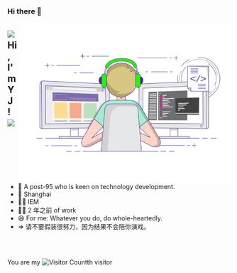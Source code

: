 <!--
### Hi there 👋

**Jyuan18/Jyuan18** is a ✨ _special_ ✨ repository because its `README.md` (this file) appears on your GitHub profile.

Here are some ideas to get you started:

- 🔭 I’m currently working on ...
- 🌱 I’m currently learning ...
- 👯 I’m looking to collaborate on ...
- 🤔 I’m looking for help with ...
- 💬 Ask me about ...
- 📫 How to reach me: ...
- 😄 Pronouns: ...
- ⚡ Fun fact: ...

<div align="left">
<img height='180' src="https://github-readme-stats.vercel.app/api/top-langs/?username=Jyuan18&hide=html,css,Jupyter+Notebook,ruby,javascript,Makefile,Less,TypeScript,Starlark,Groovy,Shell,Batchfile&layout=compact&langs_count=8&theme=cobalt" align="center" />
<img height='180' src="https://github-readme-stats.vercel.app/api?username=Jyuan18&show_icons=true&theme=cobalt" align="center" />
-->

### Hi there 👋
<img align="right" top='60' alt="GIF" src="https://raw.githubusercontent.com/devSouvik/devSouvik/master/gif3.gif" width="480"/>

<h2><img src="https://cdn.staticaly.com/gh/ElainaFanBoy/picx-images-hosting@master/20230719/1.gif" width="50"> Hi, I'm YJ ! <img src="https://cdn.staticaly.com/gh/ElainaFanBoy/picx-images-hosting@master/20230719/1.gif" width="50"></h2>

<br/>

- 🍒  A post-95 who is keen on technology development.
- 📍  Shanghai
- 👨‍🎓  IEM
- 👩‍💻  2 年之前 of work
- 😄  For me: Whatever you do, do whole-heartedly.
- => 请不要假装很努力，因为结果不会陪你演戏。
<br/>
<br/>

You are my ![Visitor Count](https://profile-counter.glitch.me/Jyuan18/count.svg)th visitor
<br/>
